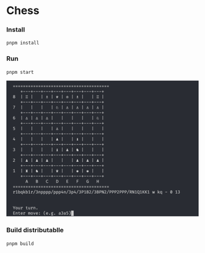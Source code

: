 # Chess

### Install

```sh
pnpm install
```

### Run

```sh
pnpm start
```

![Alt text](docs/screenshot.png)

### Build distributablle

```sh
pnpm build
```
